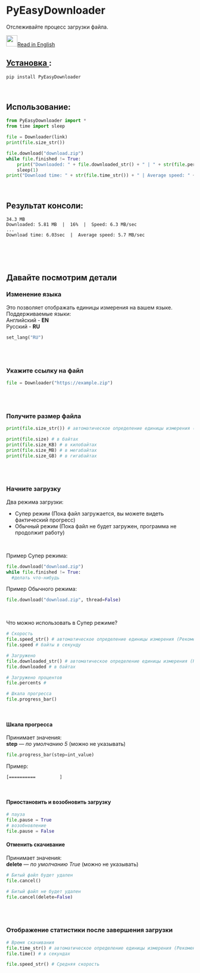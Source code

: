 # PyEasyDownloader
Отслеживайте процесс загрузки файла.

<a href="README.md" ><img src="https://emojio.ru/images/twitter-64/1f1fa-1f1f8.png" width="30" height="30"></img>Read in English</a>

## <a href="https://pypi.org/project/PyEasyDownloader/">Установка </a>:

```Python
pip install PyEasyDownloader
```
</br>

## Использование:
```Python
from PyEasyDownloader import *
from time import sleep

file = Downloader(link)
print(file.size_str())

file.download("download.zip")
while file.finished != True:
	print("Downloaded: " + file.downloaded_str() + " | " + str(file.percents) + "% | Speed: " + file.speed_str())
	sleep(1)
print("Download time: " + str(file.time_str()) + " | Average speed: " + file.speed_str())
```
</br>

## Результат консоли:
```
34.3 MB
Downloaded: 5.81 MB  |  16%  |  Speed: 6.3 MB/sec
...
Download time: 6.03sec  |  Average speed: 5.7 MB/sec
```
</br></br></br>


## Давайте посмотрим детали

### Изменение языка
Это позволяет отображать единицы измерения на вашем языке. </br>
Поддерживаемые языки: </br>
Английский - **EN** </br>
Русский - **RU** </br>
```Python
set_lang("RU")
```
</br></br>

### Укажите ссылку на файл
```Python
file = Downloader("https://example.zip")
```
</br></br>

### Получите размер файла
```Python
print(file.size_str()) # автоматическое определение единицы измерения (Рекомендуется)

print(file.size) # в байтах
print(file.size_KB) # в килобайтах
print(file.size_MB) # в мегабайтах
print(file.size_GB) # в гигабайтах
```
</br></br>

### Начните загрузку
Два режима загрузки: </br>
<ul>
<li>Супер режим (Пока файл загружается, вы можете видеть фактический прогресс) </li>
<li>Обычный режим (Пока файл не будет загружен, программа не продолжит работу) </li>
</ul></br>

Пример Супер режима:

```Python
file.download("download.zip")
while file.finished != True:
  #делать что-нибудь
```

Пример Обычного режима:
```Python
file.download("download.zip", thread=False)
```
</br>

Что можно использовать в Супер режиме?

```Python
# Скорость
file.speed_str() # автоматическое определение единицы измерения (Рекомендуется)
file.speed # байты в секунду

# Загружено
file.downloaded_str() # автоматическое определение единицы измерения (Рекомендуется)
file.downloaded # в байтах

# Загружено процентов
file.percents # 

# Шкала прогресса
file.progress_bar()
```
</br>

#### Шкала прогресса
Принимает значения:</br>
**step** — *по умолчанию 5* (можно не указывать)
```Python
file.progress_bar(step=int_value)
```
Пример:

```
[==========         ]
```
</br>

#### Приостановить и возобновить загрузку

```Python
# пауза
file.pause = True
# возобновление
file.pause = False
```

#### Отменить скачивание

Принимает значения:</br>
**delete** — *по умолчанию True* (можно не указывать)
```Python
# Битый файл будет удален
file.cancel()

# Битый файл не будет удален
file.cancel(delete=False)
```

</br></br>

### Отображение статистики после завершения загрузки

```Python
# Время скачивания
file.time_str() # автоматическое определение единицы измерения (Рекомендуется)
file.time() # в секундах

file.speed_str() # Средняя скорость
```
